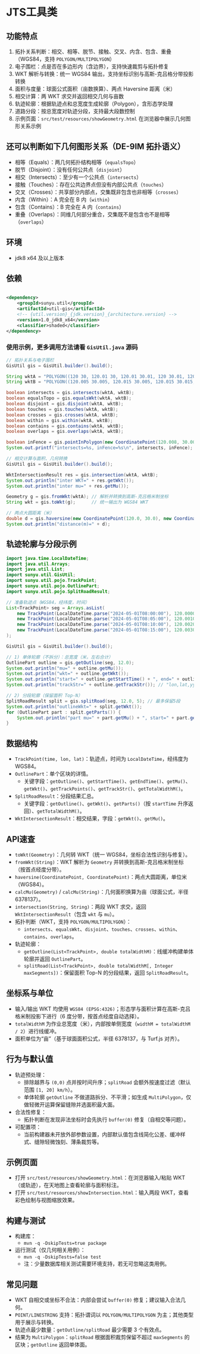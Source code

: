 # JTS工具类

## 功能特点

1. 拓扑关系判断：相交、相等、脱节、接触、交叉、内含、包含、重叠（WGS84，支持 `POLYGON/MULTIPOLYGON`）
2. 电子围栏：点是否在多边形内（含边界），支持快速裁剪与拓扑修复
3. WKT 解析与转换：统一 WGS84 输出，支持坐标识别与高斯-克吕格分带投影转换
4. 面积与度量：球面公式面积（亩数换算）、两点 Haversine 距离（米）
5. 相交计算：两 WKT 求交并返回相交几何与亩数
6. 轨迹轮廓：根据轨迹点和总宽度生成轮廓（Polygon），含形态学处理
7. 道路分段：按总宽度对轨迹分段，支持最大段数控制
8. 示例页面：`src/test/resources/showGeometry.html` 在浏览器中展示几何图形关系示例

## 还可以判断如下几何图形关系（DE-9IM 拓扑语义）

- 相等（Equals）：两几何拓扑结构相等（`equalsTopo`）
- 脱节（Disjoint）：没有任何公共点（`disjoint`）
- 相交（Intersects）：至少有一个公共点（`intersects`）
- 接触（Touches）：存在公共边界点但没有内部公共点（`touches`）
- 交叉（Crosses）：共享部分内部点，交集既非包含也非相等（`crosses`）
- 内含（Within）：A 完全在 B 内（`within`）
- 包含（Contains）：B 完全在 A 内（`contains`）
- 重叠（Overlaps）：同维几何部分重合，交集既不是包含也不是相等（`overlaps`）

## 环境

* jdk8 x64 及以上版本

## 依赖

```xml

<dependency>
    <groupId>sunyu.util</groupId>
    <artifactId>util-gis</artifactId>
    <!-- {util.version}_{jdk.version}_{architecture.version} -->
    <version>1.0_jdk8_x64</version>
    <classifier>shaded</classifier>
</dependency>
```

### 使用示例，更多调用方法请看 `GisUtil.java` 源码

```java
// 拓扑关系与电子围栏
GisUtil gis = GisUtil.builder().build();

String wktA = "POLYGON((120 30, 120.01 30, 120.01 30.01, 120 30.01, 120 30))";
String wktB = "POLYGON((120.005 30.005, 120.015 30.005, 120.015 30.015, 120.005 30.015, 120.005 30.005))";

boolean intersects = gis.intersects(wktA, wktB);
boolean equalsTopo = gis.equalsWkt(wktA, wktB);
boolean disjoint = gis.disjoint(wktA, wktB);
boolean touches = gis.touches(wktA, wktB);
boolean crosses = gis.crosses(wktA, wktB);
boolean within = gis.within(wktA, wktB);
boolean contains = gis.contains(wktA, wktB);
boolean overlaps = gis.overlaps(wktA, wktB);

boolean inFence = gis.pointInPolygon(new CoordinatePoint(120.008, 30.008), wktA);
System.out.printf("intersects=%s, inFence=%s\n", intersects, inFence);
```

```java
// 相交计算与面积、几何转换
GisUtil gis = GisUtil.builder().build();

WktIntersectionResult res = gis.intersection(wktA, wktB);
System.out.println("inter WKT=" + res.getWkt());
System.out.println("inter mu=" + res.getMu());

Geometry g = gis.fromWkt(wktA); // 解析并转换到高斯-克吕格米制坐标
String wkt = gis.toWkt(g);      // 统一输出为 WGS84 WKT

// 两点大圆距离（米）
double d = gis.haversine(new CoordinatePoint(120.0, 30.0), new CoordinatePoint(120.01, 30.02));
System.out.println("distance(m)=" + d);
```

## 轨迹轮廓与分段示例

```java
import java.time.LocalDateTime;
import java.util.Arrays;
import java.util.List;
import sunyu.util.GisUtil;
import sunyu.util.pojo.TrackPoint;
import sunyu.util.pojo.OutlinePart;
import sunyu.util.pojo.SplitRoadResult;

// 准备轨迹点（WGS84，经纬度，时间）
List<TrackPoint> seg = Arrays.asList(
    new TrackPoint(LocalDateTime.parse("2024-05-01T08:00:00"), 120.0000, 30.0000),
    new TrackPoint(LocalDateTime.parse("2024-05-01T08:05:00"), 120.0010, 30.0005),
    new TrackPoint(LocalDateTime.parse("2024-05-01T08:10:00"), 120.0020, 30.0010),
    new TrackPoint(LocalDateTime.parse("2024-05-01T08:15:00"), 120.0030, 30.0015)
);

GisUtil gis = GisUtil.builder().build();

// 1) 单体轮廓（不拆分）：总宽度（米，左右合计）
OutlinePart outline = gis.getOutline(seg, 12.0);
System.out.println("mu=" + outline.getMu());
System.out.println("wkt=" + outline.getWkt());
System.out.println("start=" + outline.getStartTime() + ", end=" + outline.getEndTime());
System.out.println("trackStr=" + outline.getTrackStr()); // "lon,lat,yyyyMMddHHmmss#..."

// 2) 分段轮廓（保留面积 Top-N）
SplitRoadResult split = gis.splitRoad(seg, 12.0, 5); // 最多保留5段
System.out.println("outlineWkt=" + split.getWkt());
for (OutlinePart part : split.getParts()) {
    System.out.println("part mu=" + part.getMu() + ", start=" + part.getStartTime() + ", end=" + part.getEndTime());
}
```

## 数据结构

- `TrackPoint(time, lon, lat)`：轨迹点，时间为 `LocalDateTime`，经纬度为 WGS84。
- `OutlinePart`：单个区块的详情。
  - 关键字段：`getOutline()`、`getStartTime()`、`getEndTime()`、`getMu()`、`getWkt()`、`getTrackPoints()`、`getTrackStr()`、`getTotalWidthM()`。
- `SplitRoadResult`：分段结果汇总。
  - 关键字段：`getOutline()`、`getWkt()`、`getParts()`（按 `startTime` 升序返回）、`getTotalWidthM()`。
- `WktIntersectionResult`：相交结果，字段：`getWkt()`、`getMu()`。

## API速查

- `toWkt(Geometry)`：几何转 WKT（统一 WGS84，坐标合法性识别与修复）。
- `fromWkt(String)`：WKT 解析为 `Geometry` 并转换到高斯-克吕格米制坐标（按首点经度分带）。
- `haversine(CoordinatePoint, CoordinatePoint)`：两点大圆距离，单位米（WGS84）。
- `calcMu(Geometry)` / `calcMu(String)`：几何面积换算为亩（球面公式，半径 6378137）。
- `intersection(String, String)`：两段 WKT 求交，返回 `WktIntersectionResult`（包含 `wkt` 与 `mu`）。
- 拓扑判断（WKT，支持 `POLYGON/MULTIPOLYGON`）：
  - `intersects`、`equalsWkt`、`disjoint`、`touches`、`crosses`、`within`、`contains`、`overlaps`。
- 轨迹轮廓：
  - `getOutline(List<TrackPoint>, double totalWidthM)`：线缓冲构建单体轮廓并返回 `OutlinePart`。
  - `splitRoad(List<TrackPoint>, double totalWidthM[, Integer maxSegments])`：保留面积 Top-N 的分段结果，返回 `SplitRoadResult`。

## 坐标系与单位

- 输入/输出 WKT 均使用 `WGS84 (EPSG:4326)`；形态学与面积计算在高斯-克吕格米制投影下进行（6 度分带，按首点经度自动选择）。
- `totalWidthM` 为作业总宽度（米），内部按单侧宽度（`widthM = totalWidthM / 2`）进行线缓冲。
- 面积单位为“亩”（基于球面面积公式，半径 6378137，与 Turf.js 对齐）。

## 行为与默认值

- 轨迹预处理：
  - 排除越界与 `(0,0)` 点并按时间升序；`splitRoad` 会额外按速度过滤（默认范围 `[1, 20] km/h`）。
  - 单体轮廓 `getOutline` 不做道路拆分、不平滑；如生成 `MultiPolygon`，仅做轻微开运算保留缝隙并选面积最大面。
- 合法性修复：
  - 拓扑判断在发现非法坐标时会先执行 `buffer(0)` 修复（自相交等问题）。
- 可配置项：
  - 当前构建器未开放外部参数设置，内部默认值包含线简化公差、缓冲样式、缝隙轻微蚀刻、薄条裁剪等。

## 示例页面

- 打开 `src/test/resources/showGeometry.html`：在浏览器输入/粘贴 WKT（或轨迹），在天地图上查看轮廓与面积标注。
- 打开 `src/test/resources/showIntersection.html`：输入两段 WKT，查看彩色绘制与视图缩放效果。

## 构建与测试

- 构建库：
  - `mvn -q -DskipTests=true package`
- 运行测试（仅几何相关用例）：
  - `mvn -q -DskipTests=false test`
  - 注：少量数据库相关测试需要环境支持，若无可忽略这类用例。

## 常见问题

- WKT 自相交或坐标不合法：内部会尝试 `buffer(0)` 修复；建议输入合法几何。
- `POINT/LINESTRING` 支持：拓扑谓词以 `POLYGON/MULTIPOLYGON` 为主；其他类型用于展示与转换。
- 轨迹点最少数量：`getOutline/splitRoad` 最少需要 3 个有效点。
- 结果为 `MultiPolygon`：`splitRoad` 根据面积裁剪保留不超过 `maxSegments` 的区块；`getOutline` 返回单体面。